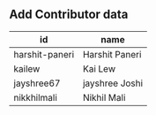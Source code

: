 ## Add Contributor data

| id             | name           |
| -------------- | -------------- |
| harshit-paneri | Harshit Paneri |
| kailew         | Kai Lew        |
|  jayshree67    | jayshree Joshi |
| nikkhilmali    | Nikhil Mali    |
